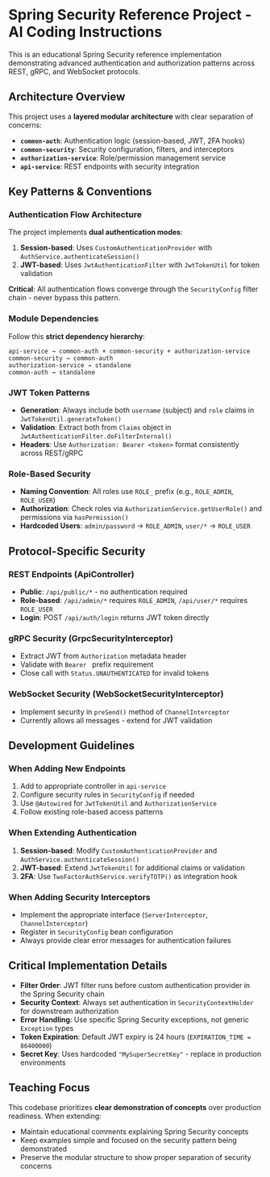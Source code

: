# Spring Security Reference Project - AI Coding Instructions

This is an educational Spring Security reference implementation demonstrating advanced authentication and authorization patterns across REST, gRPC, and WebSocket protocols.

## Architecture Overview

This project uses a **layered modular architecture** with clear separation of concerns:

- **`common-auth`**: Authentication logic (session-based, JWT, 2FA hooks)  
- **`common-security`**: Security configuration, filters, and interceptors
- **`authorization-service`**: Role/permission management service
- **`api-service`**: REST endpoints with security integration

## Key Patterns & Conventions

### Authentication Flow Architecture
The project implements **dual authentication modes**:
1. **Session-based**: Uses `CustomAuthenticationProvider` with `AuthService.authenticateSession()`
2. **JWT-based**: Uses `JwtAuthenticationFilter` with `JwtTokenUtil` for token validation

**Critical**: All authentication flows converge through the `SecurityConfig` filter chain - never bypass this pattern.

### Module Dependencies
Follow this **strict dependency hierarchy**:
```
api-service → common-auth + common-security + authorization-service
common-security → common-auth
authorization-service → standalone
common-auth → standalone
```

### JWT Token Patterns
- **Generation**: Always include both `username` (subject) and `role` claims in `JwtTokenUtil.generateToken()`
- **Validation**: Extract both from `Claims` object in `JwtAuthenticationFilter.doFilterInternal()`  
- **Headers**: Use `Authorization: Bearer <token>` format consistently across REST/gRPC

### Role-Based Security
- **Naming Convention**: All roles use `ROLE_` prefix (e.g., `ROLE_ADMIN`, `ROLE_USER`)
- **Authorization**: Check roles via `AuthorizationService.getUserRole()` and permissions via `hasPermission()`
- **Hardcoded Users**: `admin/password` → `ROLE_ADMIN`, `user/*` → `ROLE_USER`

## Protocol-Specific Security

### REST Endpoints (ApiController)
- **Public**: `/api/public/*` - no authentication required
- **Role-based**: `/api/admin/*` requires `ROLE_ADMIN`, `/api/user/*` requires `ROLE_USER`  
- **Login**: POST `/api/auth/login` returns JWT token directly

### gRPC Security (GrpcSecurityInterceptor)
- Extract JWT from `Authorization` metadata header
- Validate with `Bearer ` prefix requirement
- Close call with `Status.UNAUTHENTICATED` for invalid tokens

### WebSocket Security (WebSocketSecurityInterceptor)
- Implement security in `preSend()` method of `ChannelInterceptor`
- Currently allows all messages - extend for JWT validation

## Development Guidelines

### When Adding New Endpoints
1. Add to appropriate controller in `api-service`
2. Configure security rules in `SecurityConfig` if needed
3. Use `@Autowired` for `JwtTokenUtil` and `AuthorizationService`
4. Follow existing role-based access patterns

### When Extending Authentication
1. **Session-based**: Modify `CustomAuthenticationProvider` and `AuthService.authenticateSession()`
2. **JWT-based**: Extend `JwtTokenUtil` for additional claims or validation
3. **2FA**: Use `TwoFactorAuthService.verifyTOTP()` as integration hook

### When Adding Security Interceptors
- Implement the appropriate interface (`ServerInterceptor`, `ChannelInterceptor`)
- Register in `SecurityConfig` bean configuration
- Always provide clear error messages for authentication failures

## Critical Implementation Details

- **Filter Order**: JWT filter runs before custom authentication provider in the Spring Security chain
- **Security Context**: Always set authentication in `SecurityContextHolder` for downstream authorization
- **Error Handling**: Use specific Spring Security exceptions, not generic `Exception` types
- **Token Expiration**: Default JWT expiry is 24 hours (`EXPIRATION_TIME = 86400000`)
- **Secret Key**: Uses hardcoded `"MySuperSecretKey"` - replace in production environments

## Teaching Focus
This codebase prioritizes **clear demonstration of concepts** over production readiness. When extending:
- Maintain educational comments explaining Spring Security concepts
- Keep examples simple and focused on the security pattern being demonstrated
- Preserve the modular structure to show proper separation of security concerns